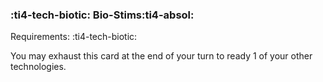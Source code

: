 ### :ti4-tech-biotic: **Bio-Stims**:ti4-absol:

Requirements: :ti4-tech-biotic:

You may exhaust this card at the end of your turn to ready 1 of your other technologies.
